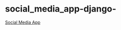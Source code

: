 # social_media_app-django-
[Social Media App](https://www.google.com/url?sa=i&url=https%3A%2F%2Fwww.classcentral.com%2Fcourse%2Fyoutube-build-a-social-media-app-with-django-91039&psig=AOvVaw0Z84Ir1k1UHpcJ2SAc9y90&ust=1701691656275000&source=images&cd=vfe&opi=89978449&ved=0CBIQjRxqFwoTCJjQ1Med84IDFQAAAAAdAAAAABAE)
